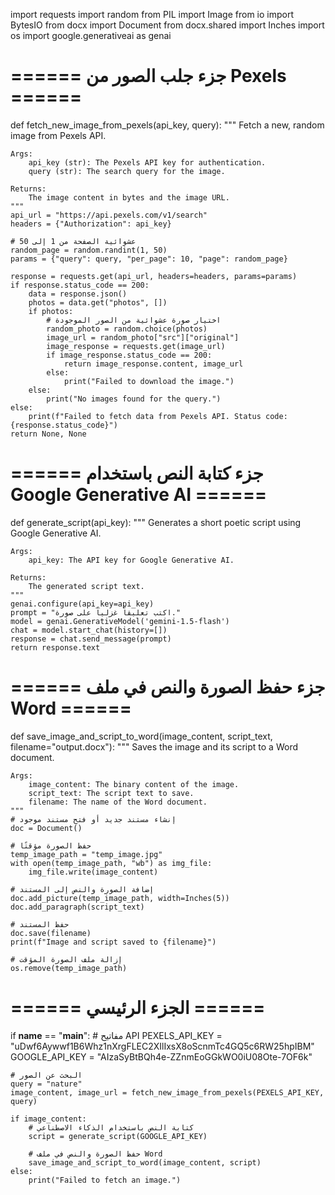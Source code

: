 import requests
import random
from PIL import Image
from io import BytesIO
from docx import Document
from docx.shared import Inches
import os
import google.generativeai as genai


# ====== جزء جلب الصور من Pexels ======
def fetch_new_image_from_pexels(api_key, query):
    """
    Fetch a new, random image from Pexels API.

    Args:
        api_key (str): The Pexels API key for authentication.
        query (str): The search query for the image.

    Returns:
        The image content in bytes and the image URL.
    """
    api_url = "https://api.pexels.com/v1/search"
    headers = {"Authorization": api_key}

    # عشوائية الصفحة من 1 إلى 50
    random_page = random.randint(1, 50)
    params = {"query": query, "per_page": 10, "page": random_page}

    response = requests.get(api_url, headers=headers, params=params)
    if response.status_code == 200:
        data = response.json()
        photos = data.get("photos", [])
        if photos:
            # اختيار صورة عشوائية من الصور الموجودة
            random_photo = random.choice(photos)
            image_url = random_photo["src"]["original"]
            image_response = requests.get(image_url)
            if image_response.status_code == 200:
                return image_response.content, image_url
            else:
                print("Failed to download the image.")
        else:
            print("No images found for the query.")
    else:
        print(f"Failed to fetch data from Pexels API. Status code: {response.status_code}")
    return None, None


# ====== جزء كتابة النص باستخدام Google Generative AI ======
def generate_script(api_key):
    """
    Generates a short poetic script using Google Generative AI.

    Args:
        api_key: The API key for Google Generative AI.

    Returns:
        The generated script text.
    """
    genai.configure(api_key=api_key)
    prompt = "اكتب تعليقاً غزلياً على صورة."
    model = genai.GenerativeModel('gemini-1.5-flash')
    chat = model.start_chat(history=[])
    response = chat.send_message(prompt)
    return response.text


# ====== جزء حفظ الصورة والنص في ملف Word ======
def save_image_and_script_to_word(image_content, script_text, filename="output.docx"):
    """
    Saves the image and its script to a Word document.

    Args:
        image_content: The binary content of the image.
        script_text: The script text to save.
        filename: The name of the Word document.
    """
    # إنشاء مستند جديد أو فتح مستند موجود
    doc = Document()

    # حفظ الصورة مؤقتًا
    temp_image_path = "temp_image.jpg"
    with open(temp_image_path, "wb") as img_file:
        img_file.write(image_content)

    # إضافة الصورة والنص إلى المستند
    doc.add_picture(temp_image_path, width=Inches(5))
    doc.add_paragraph(script_text)

    # حفظ المستند
    doc.save(filename)
    print(f"Image and script saved to {filename}")

    # إزالة ملف الصورة المؤقت
    os.remove(temp_image_path)


# ====== الجزء الرئيسي ======
if __name__ == "__main__":
    # مفاتيح API
    PEXELS_API_KEY = "uDwf6Aywwf1B6Whz1nXrgFLEC2XIlIxsX8oScnmTc4GQ5c6RW25hpIBM"
    GOOGLE_API_KEY = "AIzaSyBtBQh4e-ZZnmEoGGkWO0iU08Ote-7OF6k"

    # البحث عن الصور
    query = "nature"
    image_content, image_url = fetch_new_image_from_pexels(PEXELS_API_KEY, query)

    if image_content:
        # كتابة النص باستخدام الذكاء الاصطناعي
        script = generate_script(GOOGLE_API_KEY)

        # حفظ الصورة والنص في ملف Word
        save_image_and_script_to_word(image_content, script)
    else:
        print("Failed to fetch an image.")


